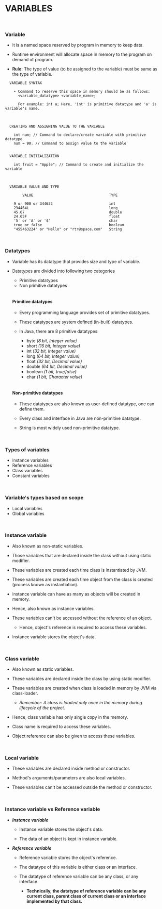 # **VARIABLES**

<br>

### **Variable**

+ It is a named space reserved by program in memory to keep data.

+ Runtime environment will allocate space in memory to the program on demand of program.

+ **Rule:** The type of value (to be assigned to the variable) must be same as the type of variable.

```
  VARIABLE SYNTAX

    • Command to reserve this space in memory should be as follows:
      <variable_datatype> <variable_name>;

      For example: int a; Here, 'int' is primitive datatype and 'a' is variable's name.
```

<br>

```
  CREATING AND ASSIGNING VALUE TO THE VARIABLE

    int num; // Command to declare/create variable with primitive datatype
    num = 90; // Command to assign value to the variable

  
  VARIABLE INITIALIZATION

    int fruit = "Apple"; // Command to create and initialize the variable
```

<br>

```
  VARIABLE VALUE AND TYPE

        VALUE                                   TYPE

    9 or 900 or 344632                          int
    234464L                                     long
    45.67                                       double
    24.65F                                      float
    '5' or 'A' or '$'                           char
    true or false                               boolean
    "455463224" or "Hello" or "rtr@space.com"   String
```

<br>

### **Datatypes**

+ Variable has its datatype that provides size and type of variable.

+ Datatypes are divided into following two categories
  + Primitive datatypes
  + Non primitive datatypes

  <br>

  #### **Primitive datatypes**

  + Every programming language provides set of primitive datatypes.

  + These datatypes are system defined (in-built) datatypes.

  + In Java, there are 8 primitive datatypes:
    + byte _(8 bit, Integer value)_
    + short _(16 bit, Integer value)_
    + int _(32 bit, Integer value)_
    + long _(64 bit, Integer value)_
    + float _(32 bit, Decimal value)_
    + double _(64 bit, Decimal value)_
    + boolean _(1 bit, true/false)_
    + char _(1 bit, Character value)_
  
  <br>

  #### **Non-primitive datatypes**

  + These datatypes are also known as user-defined datatype, one can define them.

  + Every class and interface in Java are non-primitive datatype.

  + String is most widely used non-primitive datatype.

<br>

### **Types of variables**

+ Instance variables
+ Reference variables
+ Class variables
+ Constant variables

<br>

### **Variable's types based on scope**

+ Local variables
+ Global variables

<br>

### **Instance variable**

+ Also known as non-static variables.

+ Those variables that are declared inside the class without using static modifier.

+ These variables are created each time class is instantiated by JVM.

+ These variables are created each time object from the class is created (process known as instantiation).

+ Instance variable can have as many as objects will be created in memory.

+ Hence, also known as instance variables.

+ These variables can't be accessed without the reference of an object.
  + Hence, object's reference is required to access these variables.

+ Instance variable stores the object's data.

<br>

### **Class variable**

+ Also known as static variables.

+ These variables are declared inside the class by using static modifier.

+ These variables are created when class is loaded in memory by JVM via class-loader.
  + *Remember: A class is loaded only once in the memory during lifecycle of the project.*

+ Hence, class variable has only single copy in the memory.

+ Class name is required to access these variables.

+ Object reference can also be given to access these variables.

<br>

### **Local variable**

+ These variables are declared inside method or constructor.

+ Method's arguments/parameters are also local variables.

+ These variables can't be accessed outside the method or constructor.

<br>

### **Instance variable vs Reference variable**

+ **_Instance variable_**
  + Instance variable stores the object's data.

  + The data of an object is kept in instance variable.

+ **_Reference variable_**
  + Reference variable stores the object's reference.

  + The datatype of this variable is either class or an interface.

  + The datatype of reference variable can be any class, or any interface.
    + **Technically, the datatype of reference variable can be any current class, parent class of current class or an interface implemented by that class.**
